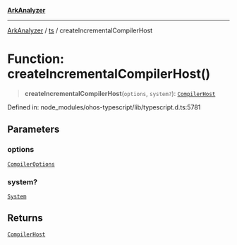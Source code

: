 [**ArkAnalyzer**](../../../../README.md)

***

[ArkAnalyzer](../../../../globals.md) / [ts](../README.md) / createIncrementalCompilerHost

# Function: createIncrementalCompilerHost()

> **createIncrementalCompilerHost**(`options`, `system?`): [`CompilerHost`](../interfaces/CompilerHost.md)

Defined in: node\_modules/ohos-typescript/lib/typescript.d.ts:5781

## Parameters

### options

[`CompilerOptions`](../interfaces/CompilerOptions.md)

### system?

[`System`](../interfaces/System.md)

## Returns

[`CompilerHost`](../interfaces/CompilerHost.md)
